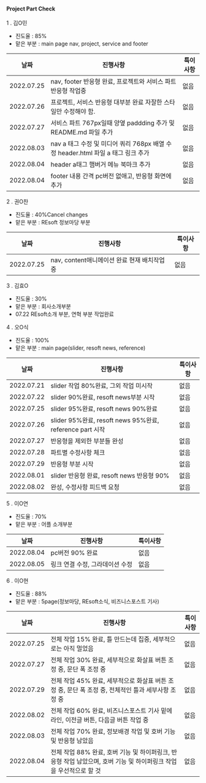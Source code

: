 #### Project Part Check

1 . 김O민

* 진도율 : 85%
* 맡은 부분 : main page nav, project, service and footer

|날짜|진행사항|특이사항|
|---|---|---|
|2022.07.25|nav, footer 반응형 완료, 프로젝트와 서비스 파트 반응형 작업중|없음|
|2022.07.26|프로젝트, 서비스 반응형 대부분 완료 자잘한 스타일만 수정해야 함.|없음|
|2022.07.27|서비스 파트 767px일때 양옆 paddding 추가 및 README.md 파일 추가|없음|
|2022.08.03|nav a 태그 수정 및 미디어 쿼리 768px 배열 수정 header.html 파일 a 태그 링크 추가|없음|
|2022.08.04|header a태그 햄버거 메뉴 북마크 추가|없음|
|2022.08.04|footer 내용 간격 pc버전 없애고, 반응형 화면에 추가|없음|

2 . 권O찬

* 진도율 : 40%Cancel changes
* 맡은 부분 : REsoft 정보마당 부분
 
|날짜|진행사항|특이사항|
|---|---|---|
|2022.07.25|nav, content애니메이션 완료 현재 배치작업 중|없음|

3 . 김효O

* 진도율 : 30%
* 맡은 부분 : 회사소개부분
* 07.22 REsoft소개 부분, 연혁 부분 작업완료

4 . 오O식

* 진도율 : 100%
* 맡은 부분 : main page(slider, resoft news, reference)

|날짜|진행사항|특이사항|
|---|---|---|
|2022.07.21|slider 작업 80%완료, 그외 작업 미시작|없음|
|2022.07.22|slider 90%완료, resoft news부분 시작|없음|
|2022.07.25|slider 95%완료, resoft news 90%완료|없음|
|2022.07.26|slider 95%완료, resoft news 95%완료, reference part 시작|없음|
|2022.07.27|반응형을 제외한 부분들 완성|없음|
|2022.07.28|파트별 수정사항 체크|없음|
|2022.07.29|반응형 부분 시작|없음|
|2022.08.01|slider 반응형 완료, resoft news 반응형 90%|없음|
|2022.08.02|완성, 수정사항 피드백 요청|없음|

5 . 이O연


* 진도율 : 70%
* 맡은 부분 : 어플 소개부분

|날짜|진행사항|특이사항|
|---|---|---|
|2022.08.04|pc버전 90% 완료|없음|
|2022.08.05|링크 연결 수정, 그라데이션 수정|없음|


6 . 이O현

* 진도율 : 88%
* 맡은 부분 : 5page(정보마당, REsoft소식, 비즈니스포스트 기사)

|날짜|진행사항|특이사항|
|---|---|---|
|2022.07.25|전체 작업 15% 완료, 틀 만드는데 집중, 세부적으로는 아직 멀었음|없음|
|2022.07.27|전체 작업 30% 완료, 세부적으로 화살표 버튼 조정 중, 문단 폭 조정 중|없음|
|2022.07.29|전체 작업 45% 완료, 세부적으로 화살표 버튼 조정 중, 문단 폭 조정 중, 전체적인 틀과 세부사항 조정 중|없음|
|2022.08.02|전체 작업 60% 완료, 비즈니스포스트 기사 밑에 라인, 이전글 버튼, 다음글 버튼 작업 중|없음|
|2022.08.03|전체 작업 70% 완료, 정보배경 작업 및 호버 기능 및 반응형 남았음|없음|
|2022.08.04|전체 작업 88% 완료, 호버 기능 및 하이퍼링크, 반응형 작업 남았으며, 호버 기능 및 하이퍼링크 작업을 우선적으로 할 것|없음|

